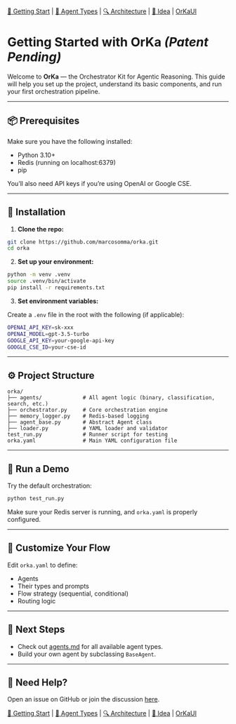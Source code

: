 [📘 Getting Start](./getting-started.md) | [🤖 Agent Types](./agents.md) | [🔍 Architecture](./architecture.md) | [🧠 Idea](./index.md) | [OrKaUI](./OrKa_UI_Getting_Started_With_Images.md)

# Getting Started with OrKa ***(Patent Pending)***

Welcome to **OrKa** — the Orchestrator Kit for Agentic Reasoning. This guide will help you set up the project, understand its basic components, and run your first orchestration pipeline.

---

## 📦 Prerequisites

Make sure you have the following installed:

- Python 3.10+
- Redis (running on localhost:6379)
- pip

You’ll also need API keys if you’re using OpenAI or Google CSE.

---

## 🚀 Installation

1. **Clone the repo:**

```bash
git clone https://github.com/marcosomma/orka.git
cd orka
```

2. **Set up your environment:**

```bash
python -m venv .venv
source .venv/bin/activate
pip install -r requirements.txt
```

3. **Set environment variables:**

Create a `.env` file in the root with the following (if applicable):

```bash
OPENAI_API_KEY=sk-xxx
OPENAI_MODEL=gpt-3.5-turbo
GOOGLE_API_KEY=your-google-api-key
GOOGLE_CSE_ID=your-cse-id
```

---

## ⚙️ Project Structure

```
orka/
├── agents/             # All agent logic (binary, classification, search, etc.)
├── orchestrator.py     # Core orchestration engine
├── memory_logger.py    # Redis-based logging
├── agent_base.py       # Abstract Agent class
├── loader.py           # YAML loader and validator
test_run.py             # Runner script for testing
orka.yaml               # Main YAML configuration file
```

---

## 🧠 Run a Demo

Try the default orchestration:

```bash
python test_run.py
```

Make sure your Redis server is running, and `orka.yaml` is properly configured.

---

## 📝 Customize Your Flow

Edit `orka.yaml` to define:
- Agents
- Their types and prompts
- Flow strategy (sequential, conditional)
- Routing logic

---

## 🧪 Next Steps

- Check out [agents.md](agents.md) for all available agent types.
- Build your own agent by subclassing `BaseAgent`.

---

## 🙌 Need Help?

Open an issue on GitHub or join the discussion [here](https://github.com/marcosomma/orka/issues).

[📘 Getting Start](./getting-started.md) | [🤖 Agent Types](./agents.md) | [🔍 Architecture](./architecture.md) | [🧠 Idea](./index.md) | [OrKaUI](./OrKa_UI_Getting_Started_With_Images.md)
